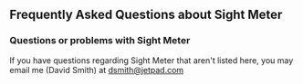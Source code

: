 
## Frequently Asked Questions about Sight Meter

### Questions or problems with Sight Meter

If you have questions regarding Sight Meter that aren't listed here,  you may email me (David Smith) at dsmith@jetpad.com



